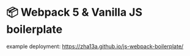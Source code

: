# :package: Webpack 5 & Vanilla JS boilerplate 
example deployment: https://zha13a.github.io/js-webpack-boilerplate/
